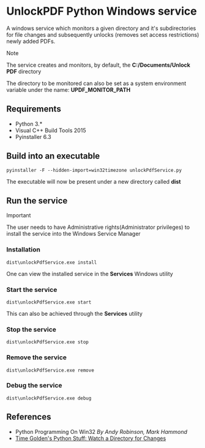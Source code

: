 # UnlockPDF Python Windows service
A windows service which monitors a given directory and it's subdirectories for file changes and subsequently unlocks (removes set access restrictions) newly added PDFs.

> [!NOTE]
> The service creates and monitors, by default, the **C:/Documents/Unlock PDF** directory
> 
> The directory to be monitored can also be set as a system environment variable under the name: **UPDF_MONITOR_PATH**

## Requirements
- Python 3.*
- Visual C++ Build Tools 2015
- Pyinstaller 6.3

## Build into an executable
```
pyinstaller -F --hidden-import=win32timezone unlockPdfService.py
```
The executable will now be present under a new directory called **dist**

## Run the service

> [!IMPORTANT]
> The user needs to have Administrative rights(Administrator privileges) to install the service into the Windows Service Manager

### Installation
```
dist\unlockPdfService.exe install
```
One can view the installed service in the **Services** Windows utility

### Start the service
```
dist\unlockPdfService.exe start
```
This can also be achieved through the **Services** utility

### Stop the service
```
dist\unlockPdfService.exe stop
```

### Remove the service
```
dist\unlockPdfService.exe remove
```

### Debug the service
```
dist\unlockPdfService.exe debug
```

## References
- Python Programming On Win32  *By Andy Robinson, Mark Hammond*
- [Time Golden's Python Stuff: Watch a Directory for Changes](https://timgolden.me.uk/python/win32_how_do_i/watch_directory_for_changes.html)
